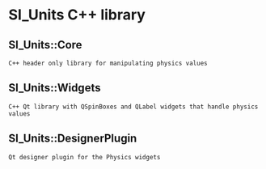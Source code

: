 # SI_Units C++ library

## SI_Units::Core

    C++ header only library for manipulating physics values

## SI_Units::Widgets

    C++ Qt library with QSpinBoxes and QLabel widgets that handle physics values

## SI_Units::DesignerPlugin

    Qt designer plugin for the Physics widgets
